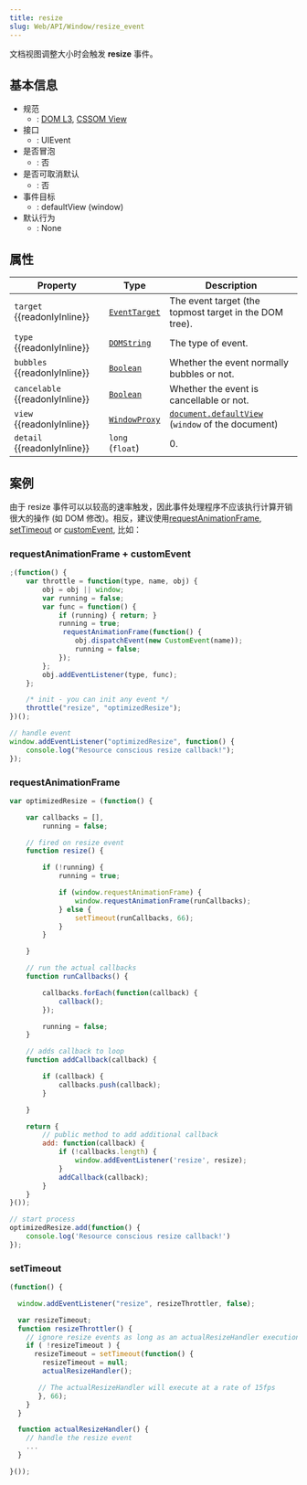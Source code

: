 ```yaml
---
title: resize
slug: Web/API/Window/resize_event
---
```


文档视图调整大小时会触发 **resize** 事件。

## 基本信息

- 规范
  - : [DOM L3](http://www.w3.org/TR/DOM-Level-3-Events/#event-type-resize), [CSSOM View](http://www.w3.org/TR/cssom-view/#resizing-viewports)
- 接口
  - : UIEvent
- 是否冒泡
  - : 否
- 是否可取消默认
  - : 否
- 事件目标
  - : defaultView (window)
- 默认行为
  - : None

## 属性

| Property                              | Type                                             | Description                                                                                   |
| ------------------------------------- | ------------------------------------------------ | --------------------------------------------------------------------------------------------- |
| `target` {{readonlyInline}}     | [`EventTarget`](/zh-CN/docs/Web/API/EventTarget) | The event target (the topmost target in the DOM tree).                                        |
| `type` {{readonlyInline}}       | [`DOMString`](/zh-CN/docs/Web/API/DOMString)     | The type of event.                                                                            |
| `bubbles` {{readonlyInline}}    | [`Boolean`](/zh-CN/docs/Web/API/Boolean)         | Whether the event normally bubbles or not.                                                    |
| `cancelable` {{readonlyInline}} | [`Boolean`](/zh-CN/docs/Web/API/Boolean)         | Whether the event is cancellable or not.                                                      |
| `view` {{readonlyInline}}       | [`WindowProxy`](/zh-CN/docs/Web/API/WindowProxy) | [`document.defaultView`](/zh-CN/docs/Web/API/Document/defaultView) (`window` of the document) |
| `detail` {{readonlyInline}}     | `long` (`float`)                                 | 0.                                                                                            |

## 案例

由于 resize 事件可以以较高的速率触发，因此事件处理程序不应该执行计算开销很大的操作 (如 DOM 修改)。相反，建议使用[requestAnimationFrame](/zh-CN/docs/DOM/window.requestAnimationFrame), [setTimeout](/zh-CN/docs/Web/API/WindowTimers/setTimeout) or [customEvent](/zh-CN/docs/Web/API/CustomEvent), 比如：

### requestAnimationFrame + customEvent

```js
;(function() {
    var throttle = function(type, name, obj) {
        obj = obj || window;
        var running = false;
        var func = function() {
            if (running) { return; }
            running = true;
             requestAnimationFrame(function() {
                obj.dispatchEvent(new CustomEvent(name));
                running = false;
            });
        };
        obj.addEventListener(type, func);
    };

    /* init - you can init any event */
    throttle("resize", "optimizedResize");
})();

// handle event
window.addEventListener("optimizedResize", function() {
    console.log("Resource conscious resize callback!");
});
```

### requestAnimationFrame

```js
var optimizedResize = (function() {

    var callbacks = [],
        running = false;

    // fired on resize event
    function resize() {

        if (!running) {
            running = true;

            if (window.requestAnimationFrame) {
                window.requestAnimationFrame(runCallbacks);
            } else {
                setTimeout(runCallbacks, 66);
            }
        }

    }

    // run the actual callbacks
    function runCallbacks() {

        callbacks.forEach(function(callback) {
            callback();
        });

        running = false;
    }

    // adds callback to loop
    function addCallback(callback) {

        if (callback) {
            callbacks.push(callback);
        }

    }

    return {
        // public method to add additional callback
        add: function(callback) {
            if (!callbacks.length) {
                window.addEventListener('resize', resize);
            }
            addCallback(callback);
        }
    }
}());

// start process
optimizedResize.add(function() {
    console.log('Resource conscious resize callback!')
});
```

### setTimeout

```js
(function() {

  window.addEventListener("resize", resizeThrottler, false);

  var resizeTimeout;
  function resizeThrottler() {
    // ignore resize events as long as an actualResizeHandler execution is in the queue
    if ( !resizeTimeout ) {
      resizeTimeout = setTimeout(function() {
        resizeTimeout = null;
        actualResizeHandler();

       // The actualResizeHandler will execute at a rate of 15fps
       }, 66);
    }
  }

  function actualResizeHandler() {
    // handle the resize event
    ...
  }

}());
```
